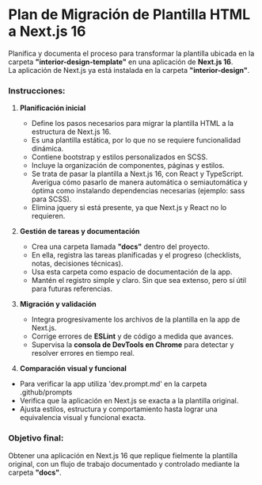 
# Plan de Migración de Plantilla HTML a Next.js 16
Planifica y documenta el proceso para transformar la plantilla ubicada en la carpeta **"interior-design-template"** en una aplicación de **Next.js 16**.  
La aplicación de Next.js ya está instalada en la carpeta **"interior-design"**.

### Instrucciones:
1. **Planificación inicial**  
   - Define los pasos necesarios para migrar la plantilla HTML a la estructura de Next.js 16.  
   - Es una plantilla estática, por lo que no se requiere funcionalidad dinámica.
   - Contiene bootstrap y estilos personalizados en SCSS.
   - Incluye la organización de componentes, páginas y estilos. 
   - Se trata de pasar la plantilla a Next.js 16, con React y TypeScript. Averigua cómo pasarlo de manera automática o semiautomática y óptima como instalando dependencias necesarias (ejemplo: sass para SCSS).
   - Elimina jquery si está presente, ya que Next.js y React no lo requieren.

2. **Gestión de tareas y documentación**  
   - Crea una carpeta llamada **"docs"** dentro del proyecto.  
   - En ella, registra las tareas planificadas y el progreso (checklists, notas, decisiones técnicas).  
   - Usa esta carpeta como espacio de documentación de la app. 
   - Mantén el registro simple y claro. Sin que sea extenso, pero sí útil para futuras referencias. 

3. **Migración y validación**  
   - Integra progresivamente los archivos de la plantilla en la app de Next.js.  
   - Corrige errores de **ESLint** y de código a medida que avances.  
   - Supervisa la **consola de DevTools en Chrome** para detectar y resolver errores en tiempo real.  

4. **Comparación visual y funcional**
  - Para verificar la app utiliza 'dev.prompt.md' en la carpeta .github/prompts
   - Verifica que la aplicación en Next.js se exacta a la plantilla original.  
   - Ajusta estilos, estructura y comportamiento hasta lograr una equivalencia visual y funcional exacta.  

### Objetivo final:
Obtener una aplicación en Next.js 16 que replique fielmente la plantilla original, con un flujo de trabajo documentado y controlado mediante la carpeta **"docs"**.

